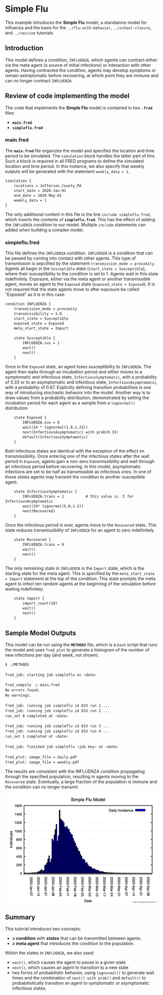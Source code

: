 # Simple Flu

This example introduces the **Simple Flu** model, a standalone model for influenza and the basis for the `../flu-with-behavior`, `../school-closure`, and `../vaccine` tutorials.


## Introduction

This model defines a condition, `INFLUENZA`, which agents can contract either via the meta agent (a source of initial infections) or interaction with other agents. Having contracted the condition, agents may develop symptoms or remain astmptomatic before recovering, at which point they are immune and can no longer contract `INFLUENZA`.


## Review of code implementing the model

The code that implements the **Simple Flu** model is contained in two **`.fred`** files:

- **`main.fred`**
- **`simpleflu.fred`**

### main.fred

The **`main.fred`** file organizes the model and specifies the location and time period to be simulated. The `simulation` block handles the latter part of this. Such a block is required in all FRED programs to define the simulated location and time period. In this instance, we also specify that weekly outputs will be generated with the statement `weekly_data = 1`.

```fred
simulation {
    locations = Jefferson_County_PA 
    start_date = 2020-Jan-01
    end_date = 2020-May-01
    weekly_data = 1
}
```

The only additional content in this file is the line `include simpleflu.fred`, which inserts the contents of **`simpleflu.fred`**.  This has the effect of adding the `INFLUENZA` condition to our model.  Multiple `include` statements can added when building a complex model.

### simpleflu.fred

This file defines the `INFLUENZA` condition. `INFLUENZA` is a condition that can be passed by coming into contact with other agents.  This type of transmission is sepcified by the statement `transmission_mode = proximity`. Agents all begin in the `Susceptible` state (`start_state = Susceptible`), where their susceptibility to the condition is set to 1.  Agents wait in this state indefinitely. Exposure, either via the meta agent or another transmissible agent, moves an agent to the `Exposed` state (`exposed_state = Exposed`).  It is not required that the state agents move to after exposure be called "Exposed" as it is in this case.

```fred
condition INFLUENZA {
    transmission_mode = proximity
    transmissibility = 1.0
    start_state = Susceptible
    exposed_state = Exposed
    meta_start_state = Import

    state Susceptible {
        INFLUENZA.sus = 1
        wait()
        next()
    }
```

Once in the `Exposed` state, an agent loses susceptibility to `INFLUENZA`. The agent then waits through an incubation period and either moves to a symptomatic and infectious state, `InfectiousSymptomatic`, with a probability of 0.33 or to an asymptomatic and infectious state, `InfectiousAsymptomatic`, with a probability of 0.67. Explicitly defining transition probabilities is one way of introducing stochastic behavior into the model. Another way is to draw values from a probability distribution, demonstrated by setting the incubation period for each agent as a sample from a `lognormal()` distribution

```fred
    state Exposed {
        INFLUENZA.sus = 0
        wait(24 * lognormal(1.9,1.23))
        next(InfectiousAsymptomatic) with prob(0.33)
        default(InfectiousSymptomatic)
    }
```

Both infectious states are identical with the exception of the effect on transmissibility.
Once entering one of the infectious states after the wait period in `Exposed`, agents gain a non-zero transmissibility and wait through an infectious period before recovering. In this model, asymptomatic infections are set to be half as transmissible as infectious ones. In one of these states agents may transmit the condition to another susceptible agent. 

```fred
    state InfectiousSymptomatic {
        INFLUENZA.trans = 1          # this value is .5 for InfectiousAsymptomatic
        wait(24* lognormal(5.0,1.5))
        next(Recovered)
    }
```

Once the infectious period is over, agents move to the `Recovered` state.
This state reduces transmissibility of `INFLUENZA` for an agent to zero indefinitely.

```fred
    state Recovered {
        INFLUENZA.trans = 0
        wait()
        next()
    }
```

The only remaining state in `INFLUENZA` is the `Import` state, which is the starting state for the meta agent.  This is specified by the `meta_start_state = Import` statement at the top of the condition. This state prompts the meta agent to infect ten random agents at the beginning of the simulation before waiting indefinitely.

```fred
    state Import {
        import_count(10)
        wait()
        next()
    }
```


## Sample Model Outputs

This model can be run using the **`METHODS`** file, which is a `bash` script that runs the model and uses `fred_plot` to generate a histogram of the number of new infections per day (and week, not shown).

```bash
$ ./METHODS

fred_job: starting job simpleflu at <date>

fred_compile -p main.fred
No errors found.
No warnings.

fred_job: running job simpleflu id 833 run 1 ...
fred_job: running job simpleflu id 833 run 2 ...
run_set 0 completed at <date>

fred_job: running job simpleflu id 833 run 3 ...
fred_job: running job simpleflu id 833 run 4 ...
run_set 1 completed at <date>

fred_job: finished job simpleflu <job key> at <date>

fred_plot: image_file = daily.pdf
fred_plot: image_file = weekly.pdf
```

The results are consistent with the INFLUENZA condition propagating through the specified population, resulting in agents moving to the `Recovered` state. Eventually, a large fraction of the population is immune and the condition can no longer transmit.

![New exposures per day](figures/daily.png)


## Summary

This tutorial introduces two concepts:

- a **condition** with **states** that can be transmitted between agents.
- a **meta agent** that introduces the condition to the population.

Within the states in `INFLUENZA`, we also used:

- `wait()`, which causes the agent to pause in a given state
- `next()`, which causes an agent to transition to a new state
- two forms of probabilistic behavior, using `lognormal()` to generate wait times and the combination of `next() with prob()` and `default()` to probabilistically transition an agent to symptomatic or asymptomatic infectious states.
